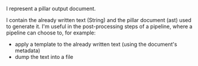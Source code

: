 I represent a pillar output document.

I contain the already written text (String) and the pillar document (ast) used to generate it. I'm useful in the post-processing steps of a pipeline, where a pipeline can choose to, for example:
- apply a template to the already written text (using the document's metadata)
- dump the text into a file